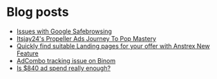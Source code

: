 # Blog posts
<!-- BLOG-POST-LIST:START -->
- [Issues with Google Safebrowsing](https://afflift.com/f/threads/issues-with-google-safebrowsing.10136/)
- [Itsjay24&#39;s Propeller Ads Journey To Pop Mastery](https://afflift.com/f/threads/itsjay24s-propeller-ads-journey-to-pop-mastery.10146/)
- [Quickly find suitable Landing pages for your offer with Anstrex New Feature](https://afflift.com/f/threads/quickly-find-suitable-landing-pages-for-your-offer-with-anstrex-new-feature.10154/)
- [AdCombo tracking issue on Binom](https://afflift.com/f/threads/adcombo-tracking-issue-on-binom.5640/)
- [Is $840 ad spend really enough?](https://afflift.com/f/threads/is-840-ad-spend-really-enough.10153/)
<!-- BLOG-POST-LIST:END -->
